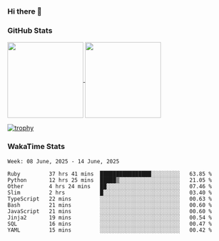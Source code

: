 ### Hi there 👋

### GitHub Stats

<a href="https://github.com/anuraghazra/github-readme-stats">
  <img align="center" height="170px" src="https://github-readme-stats.vercel.app/api/top-langs/?username=tksfjt1024&layout=compact&count_private=true&show_icons=true&show_icons=true&theme=graywhite" />
</a>
<a href="https://github.com/anuraghazra/github-readme-stats">
  <img align="center" height="170px" src="https://github-readme-stats.vercel.app/api?username=tksfjt1024&count_private=true&show_icons=true&show_icons=true&theme=graywhite" />
</a>

[![trophy](https://github-profile-trophy.vercel.app/?username=tksfjt1024)](https://github.com/ryo-ma/github-profile-trophy)

### WakaTime Stats

<!--START_SECTION:waka-->
```text
Week: 08 June, 2025 - 14 June, 2025

Ruby         37 hrs 41 mins  ████████████████░░░░░░░░░   63.85 % 
Python       12 hrs 25 mins  █████▒░░░░░░░░░░░░░░░░░░░   21.05 % 
Other        4 hrs 24 mins   ██░░░░░░░░░░░░░░░░░░░░░░░   07.46 % 
Slim         2 hrs           █░░░░░░░░░░░░░░░░░░░░░░░░   03.40 % 
TypeScript   22 mins         ░░░░░░░░░░░░░░░░░░░░░░░░░   00.63 % 
Bash         21 mins         ░░░░░░░░░░░░░░░░░░░░░░░░░   00.60 % 
JavaScript   21 mins         ░░░░░░░░░░░░░░░░░░░░░░░░░   00.60 % 
Jinja2       19 mins         ░░░░░░░░░░░░░░░░░░░░░░░░░   00.54 % 
SQL          16 mins         ░░░░░░░░░░░░░░░░░░░░░░░░░   00.47 % 
YAML         15 mins         ░░░░░░░░░░░░░░░░░░░░░░░░░   00.42 % 
```
<!--END_SECTION:waka-->
